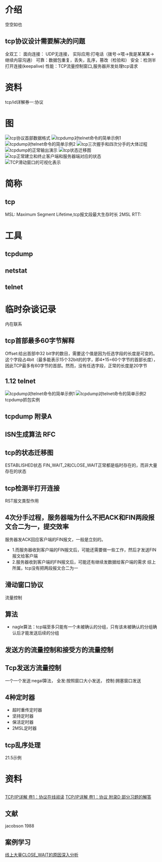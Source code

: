# 介绍
空空如也

## tcp协议设计需要解决的问题
全双工：
面向连接：  UDP无连接， 实际应用:打电话（拨号->喂->我是某某某->继续内容沟通）
可靠：数据包重复，丢失，乱序，篡改（检验和）
安全：检测半打开连接(keepalive)
性能：TCP流量控制窗口,服务器并发处理tcp请求

# 资料
tcp/id详解券一:协议

# 图
![tcp协议首部数据格式](img/tcp协议首部数据格式.png)
![tcpdump对telnet命令的简单示例1](img/tcpdump对telnet命令的简单示例1.png)
![tcpdump对telnet命令的简单示例2](img/tcpdump对telnet命令的简单示例2.png)
![tcp三次握手和四次分手的大体过程](img/tcp三次握手和四次分手的大体过程.png)
![tcpdump的正常输出演示](img/tcpdump的正常输出演示.png)
![tcp状态迁移图](img/tcp状态迁移图.png)
![tcp正常建立和终止客户端和服务器端对应的状态](img/tcp正常建立和终止客户端和服务器端对应的状态.png)
![TCP滑动窗口的可视化表示](img/TCP滑动窗口的可视化表示.png)

# 简称
## tcp
MSL: Maximum Segment Lifetime,tcp报文段最大生存时长 2MSL
RTT:
# 工具
## tcpdump
## netstat
## telnet


# 临时杂谈记录
内在联系
## tcp首部最多60字节解释
Offset:给出首部中32 bit字的数目，需要这个值是因为任选字段的长度是可变的。这个字段占4bit（最多能表示15个32bit的的字，即4*15=60个字节的首部长度），因此TCP最多有60字节的首部。然而，没有任选字段，正常的长度是20字节
## 1.12 telnet
![tcpdump对telnet命令的简单示例1](img/tcpdump对telnet命令的简单示例1.png)
![tcpdump对telnet命令的简单示例2](img/tcpdump对telnet命令的简单示例2.png)
tcpdump抓包实例
## tcpdump 附录A
## ISN生成算法 RFC

## tcp的状态迁移图
ESTABLISHED状态
FIN_WAIT_2和CLOSE_WAIT正常都是临时存在的，而非大量存在的状态

## tcp检测半打开连接
RST报文类型作用

## 4次分手过程，服务器端为什么不把ACK和FIN两段报文合二为一，提交效率
服务器发ACK回应客户端的FIN报文，一般是立刻的。
* 1.而服务器收到客户端的FIN报文后，可能还需要做一些工作，然后才发送FIN报文给客户端
* 2.服务器收到客户端的FIN报文后，可能还有继续发数据给客户端的需求
综上所属，tcp没有把两段报文合二为一

## 滑动窗口协议
流量控制

## 算法
* nagle算法：tcp端至多只能有一个未被确认的分组，只有该未被确认的分组确认后才能发送后续的分组

## 发送方的流量控制和接受方的流量控制

## Tcp发送方流量控制
一个一个发送:negal算法，
全发:按照窗口大小发送，
控制:拥塞窗口发送

## 4种定时器
* 超时重传定时器
* 坚持定时器
* 保活定时器
* 2MSL定时器

## tcp乱序处理
21.5示例

# 资料

##
[TCP/IP详解 卷1：协议在线阅读](http://www.52im.net/topic-tcpipvol1.html)
[TCP/IP详解 卷1：协议 附录D 部分习题的解答](http://docs.52im.net/extend/docs/book/tcpip/vol1/d/#hd_17)
## 文献
jacobson 1988
## 案例学习
[线上大量CLOSE_WAIT的原因深入分析](https://juejin.cn/post/6844903734300901390)